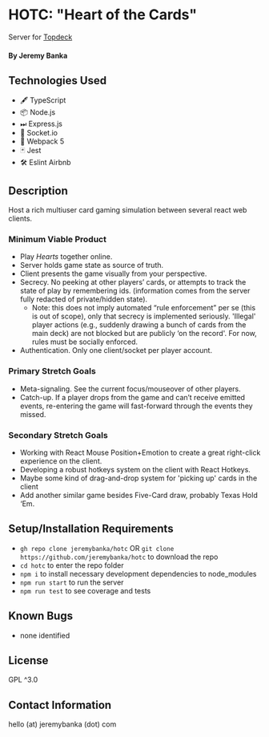 # HOTC: "Heart of the Cards"
Server for [Topdeck](https://github.com/jeremybanka/topdeck)

#### By Jeremy Banka

## Technologies Used

- 🖋 TypeScript
- 📦 Node.js
- ⏭ Express.js
- 🔌 Socket.io
- 🧊 Webpack 5
- 🃏 Jest
- 🛠️ Eslint Airbnb

## Description

Host a rich multiuser card gaming simulation between several react web clients.

### Minimum Viable Product

- Play *Hearts* together online.
- Server holds game state as source of truth.
- Client presents the game visually from your perspective.
- Secrecy. No peeking at other players’ cards, or attempts to track the state of play by remembering ids. (information comes from the server fully redacted of private/hidden state).
  - Note: this does not imply automated “rule enforcement” per se (this is out of scope), only that secrecy is implemented seriously. 'Illegal' player actions (e.g., suddenly drawing a bunch of cards from the main deck) are not blocked but are publicly ‘on the record'. For now, rules must be socially enforced. 
- Authentication. Only one client/socket per player account.

### Primary Stretch Goals

- Meta-signaling. See the current focus/mouseover of other players.
- Catch-up. If a player drops from the game and can’t receive emitted events, re-entering the game will fast-forward through the events they missed.

### Secondary Stretch Goals

- Working with React Mouse Position+Emotion to create a great right-click experience on the client.
- Developing a robust hotkeys system on the client with React Hotkeys.
- Maybe some kind of drag-and-drop system for 'picking up' cards in the client
- Add another similar game besides Five-Card draw, probably Texas Hold ‘Em.

## Setup/Installation Requirements

- `gh repo clone jeremybanka/hotc` OR `git clone https://github.com/jeremybanka/hotc` to download the repo
- `cd hotc` to enter the repo folder
- `npm i` to install necessary development dependencies to node_modules
- `npm run start` to run the server
- `npm run test` to see coverage and tests

## Known Bugs

- none identified

## License

GPL ^3.0

## Contact Information

hello (at) jeremybanka (dot) com
